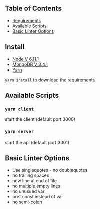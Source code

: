 ## Table of Contents
- [Requirements](#Install)
- [Available Scripts](#available-scripts)
- [Basic Linter Options](#basic-linter-options)

## Install

- [Node V 6.11.1](https://nodejs.org/en/download)
- [MongoDB V 3.4.1](https://www.mongodb.com/download-center#community)
- [Yarn](https://yarnpkg.com/en/docs/install)

`yarn install` to download the requirements

## Available Scripts

### `yarn client`
start the client (default port 3000)

### `yarn server`
start the api (default port 3001)

## Basic Linter Options

- Use singlequotes - no doublequotes
- no trailing spaces
- new line at end of file
- no multiple empty lines
- no unusued var
- pref const instead of var
- no semi-colon
